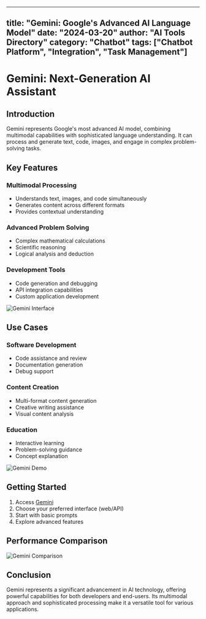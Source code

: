  ---
title: "Gemini: Google's Advanced AI Language Model"
date: "2024-03-20"
author: "AI Tools Directory"
category: "Chatbot"
tags: ["Chatbot Platform", "Integration", "Task Management"]
---

# Gemini: Next-Generation AI Assistant

## Introduction

Gemini represents Google's most advanced AI model, combining multimodal capabilities with sophisticated language understanding. It can process and generate text, code, images, and engage in complex problem-solving tasks.

## Key Features

### Multimodal Processing
- Understands text, images, and code simultaneously
- Generates content across different formats
- Provides contextual understanding

### Advanced Problem Solving
- Complex mathematical calculations
- Scientific reasoning
- Logical analysis and deduction

### Development Tools
- Code generation and debugging
- API integration capabilities
- Custom application development

![Gemini Interface](/imgs/gemini/interface.jpg)

## Use Cases

### Software Development
- Code assistance and review
- Documentation generation
- Debug support

### Content Creation
- Multi-format content generation
- Creative writing assistance
- Visual content analysis

### Education
- Interactive learning
- Problem-solving guidance
- Concept explanation

![Gemini Demo](/imgs/gemini/demo.jpg)

## Getting Started

1. Access [Gemini](https://gemini.google.com)
2. Choose your preferred interface (web/API)
3. Start with basic prompts
4. Explore advanced features

## Performance Comparison

![Gemini Comparison](/imgs/gemini/comparison.jpg)

## Conclusion

Gemini represents a significant advancement in AI technology, offering powerful capabilities for both developers and end-users. Its multimodal approach and sophisticated processing make it a versatile tool for various applications.